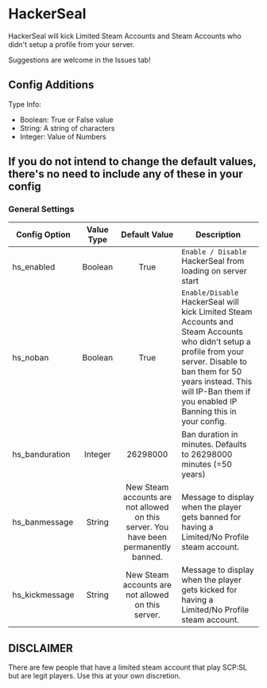 # HackerSeal

HackerSeal will kick Limited Steam Accounts and Steam Accounts who didn't setup a profile from your server. 

Suggestions are welcome in the Issues tab!

## Config Additions
Type Info:
- Boolean: True or False value
- String: A string of characters
- Integer: Value of Numbers

## If you do not intend to change the default values, there's no need to include any of these in your config
### General Settings
Config Option | Value Type | Default Value | Description
--- | :---: | :---: | ---
hs_enabled | Boolean | True | `Enable / Disable` HackerSeal from loading on server start
hs_noban | Boolean | True | `Enable/Disable` HackerSeal will kick Limited Steam Accounts and Steam Accounts who didn't setup a profile from your server. Disable to ban them for 50 years instead. This will IP-Ban them if you enabled IP Banning this in your config.
hs_banduration | Integer | 26298000 | Ban duration in minutes. Defaults to 26298000 minutes (=50 years)
hs_banmessage | String | New Steam accounts are not allowed on this server. You have been permanently banned. | Message to display when the player gets banned for having a Limited/No Profile steam account.
hs_kickmessage | String | New Steam accounts are not allowed on this server. | Message to display when the player gets kicked for having a Limited/No Profile steam account.

## DISCLAIMER

There are few people that have a limited steam account that play SCP:SL but are legit players. 
Use this at your own discretion.
